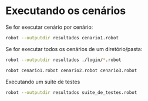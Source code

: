 # Executando os cenários

Se for executar cenário por cenário: 

```bash
robot --outputdir resultados cenario1.robot
```
Se for executar todos os cenários de um diretório/pasta: 

```bash
robot --outputdir resultados ./login/*.robot
```

```bash
robot cenario1.robot cenario2.robot cenario3.robot
```

Executando um suite de testes

```bash
robot --outputdir resultados suite_de_testes.robot 
```
